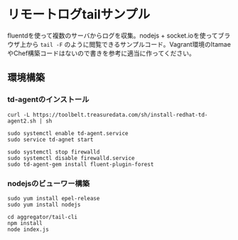 # リモートログtailサンプル

fluentdを使って複数のサーバからログを収集。nodejs + socket.ioを使ってブラウザ上から `tail -F` のように閲覧できるサンプルコード。Vagrant環境のItamaeやChef構築コードはないので書きを参考に適当に作ってください。

## 環境構築

### td-agentのインストール

```
curl -L https://toolbelt.treasuredata.com/sh/install-redhat-td-agent2.sh | sh

sudo systemctl enable td-agent.service
sudo service td-agnet start

sudo systemctl stop firewalld
sudo systemctl disable firewalld.service
sudo td-agent-gem install fluent-plugin-forest
```

### nodejsのビューワー構築

```
sudo yum install epel-release
sudo yum install nodejs
```

```
cd aggregator/tail-cli
npm install
node index.js
```
